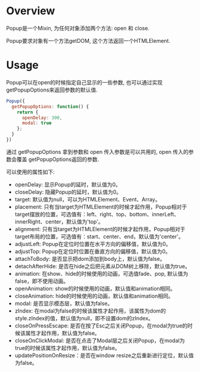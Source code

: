 # Overview
Popup是一个Mixin, 为任何对象添加两个方法: open 和 close.

Popup要求对象有一个方法getDOM, 这个方法返回一个HTMLElement. 

# Usage

Popup可以在open的时候指定自己显示的一些参数, 也可以通过实现getPopupOptions来返回参数的默认值. 

```JavaScript
Popup({
  getPopupOptions: function() {
    return {
      openDelay: 300,
      modal: true
    };
  }
})
```

通过 getPopupOptions 拿到参数和 open 传入参数是可以共用的, open 传入的参数会覆盖 getPopupOptions返回的参数. 

可以使用的属性如下:

- openDelay: 显示Popup的延时，默认值为0。
- closeDelay: 隐藏Popup的延时，默认值为0。
- target: 默认值为null，可以为HTMLElement、Event、Array。
- placement: 只有当target为HTMLElement的时候才起作用，Popup相对于target摆放的位置，可选值有：left、right、top、bottom、innerLeft、innerRight、center，默认值为'top'。
- alignment: 只有当target为HTMLElement的时候才起作用，Popup相对于target布局的位置，可选值有：start、center、end，默认值为'center'。
- adjustLeft: Popup在定位时位置在水平方向的偏移值，默认值为0。
- adjustTop: Popup在定位时位置在垂直方向的偏移值，默认值为0。
- attachToBody: 是否显示把dom添加到body上，默认值为false。
- detachAfterHide: 是否在hide之后把元素从DOM树上移除，默认值为true。
- animation: 在show、hide的时候使用的动画，可选值fade、pop, 默认值为false，即不使用动画。
- openAnimation: show的时候使用的动画，默认值和animation相同。
- closeAnimation: hide的时候使用的动画，默认值和animation相同。
- modal: 是否显示模态层，默认值为false。
- zIndex: 在modal为false的时候该属性才起作用，该属性为dom的style.zIndex的值，默认值为null，即不设置dom的zIndex。
- closeOnPressEscape: 是否在按了Esc之后关闭Popup，在modal为true的时候该属性才起作用，默认值为false。
- closeOnClickModal: 是否在点击了Modal层之后关闭Popup，在modal为true的时候该属性才起作用，默认值为false。
- updatePositionOnResize：是否在window resize之后重新进行定位，默认值为false。
